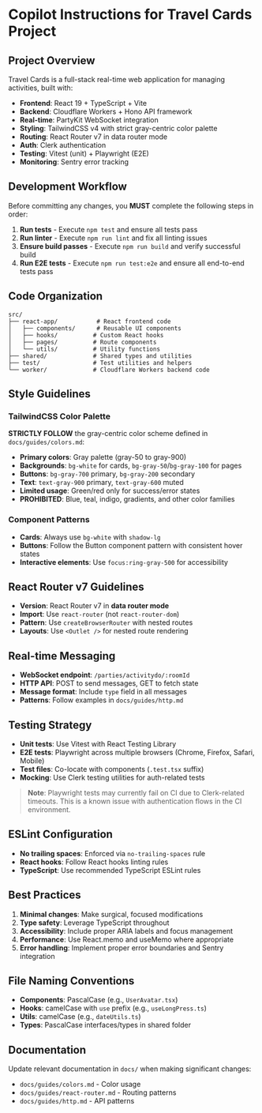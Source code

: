 # Copilot Instructions for Travel Cards Project

## Project Overview

Travel Cards is a full-stack real-time web application for managing activities, built with:

- **Frontend**: React 19 + TypeScript + Vite
- **Backend**: Cloudflare Workers + Hono API framework
- **Real-time**: PartyKit WebSocket integration
- **Styling**: TailwindCSS v4 with strict gray-centric color palette
- **Routing**: React Router v7 in data router mode
- **Auth**: Clerk authentication
- **Testing**: Vitest (unit) + Playwright (E2E)
- **Monitoring**: Sentry error tracking

## Development Workflow

Before committing any changes, you **MUST** complete the following steps in order:

1. **Run tests** - Execute `npm test` and ensure all tests pass
2. **Run linter** - Execute `npm run lint` and fix all linting issues
3. **Ensure build passes** - Execute `npm run build` and verify successful build
4. **Run E2E tests** - Execute `npm run test:e2e` and ensure all end-to-end tests pass

## Code Organization

```
src/
├── react-app/           # React frontend code
│   ├── components/      # Reusable UI components
│   ├── hooks/          # Custom React hooks
│   ├── pages/          # Route components
│   └── utils/          # Utility functions
├── shared/             # Shared types and utilities
├── test/               # Test utilities and helpers
└── worker/             # Cloudflare Workers backend code
```

## Style Guidelines

### TailwindCSS Color Palette

**STRICTLY FOLLOW** the gray-centric color scheme defined in `docs/guides/colors.md`:

- **Primary colors**: Gray palette (gray-50 to gray-900)
- **Backgrounds**: `bg-white` for cards, `bg-gray-50`/`bg-gray-100` for pages
- **Buttons**: `bg-gray-700` primary, `bg-gray-200` secondary
- **Text**: `text-gray-900` primary, `text-gray-600` muted
- **Limited usage**: Green/red only for success/error states
- **PROHIBITED**: Blue, teal, indigo, gradients, and other color families

### Component Patterns

- **Cards**: Always use `bg-white` with `shadow-lg`
- **Buttons**: Follow the Button component pattern with consistent hover states
- **Interactive elements**: Use `focus:ring-gray-500` for accessibility

## React Router v7 Guidelines

- **Version**: React Router v7 in **data router mode**
- **Import**: Use `react-router` (not `react-router-dom`)
- **Pattern**: Use `createBrowserRouter` with nested routes
- **Layouts**: Use `<Outlet />` for nested route rendering

## Real-time Messaging

- **WebSocket endpoint**: `/parties/activitydo/:roomId`
- **HTTP API**: POST to send messages, GET to fetch state
- **Message format**: Include `type` field in all messages
- **Patterns**: Follow examples in `docs/guides/http.md`

## Testing Strategy

- **Unit tests**: Use Vitest with React Testing Library
- **E2E tests**: Playwright across multiple browsers (Chrome, Firefox, Safari, Mobile)
- **Test files**: Co-locate with components (`.test.tsx` suffix)
- **Mocking**: Use Clerk testing utilities for auth-related tests

> **Note**: Playwright tests may currently fail on CI due to Clerk-related timeouts. This is a known issue with authentication flows in the CI environment.

## ESLint Configuration

- **No trailing spaces**: Enforced via `no-trailing-spaces` rule
- **React hooks**: Follow React hooks linting rules
- **TypeScript**: Use recommended TypeScript ESLint rules

## Best Practices

1. **Minimal changes**: Make surgical, focused modifications
2. **Type safety**: Leverage TypeScript throughout
3. **Accessibility**: Include proper ARIA labels and focus management
4. **Performance**: Use React.memo and useMemo where appropriate
5. **Error handling**: Implement proper error boundaries and Sentry integration

## File Naming Conventions

- **Components**: PascalCase (e.g., `UserAvatar.tsx`)
- **Hooks**: camelCase with `use` prefix (e.g., `useLongPress.ts`)
- **Utils**: camelCase (e.g., `dateUtils.ts`)
- **Types**: PascalCase interfaces/types in shared folder

## Documentation

Update relevant documentation in `docs/` when making significant changes:
- `docs/guides/colors.md` - Color usage
- `docs/guides/react-router.md` - Routing patterns
- `docs/guides/http.md` - API patterns

